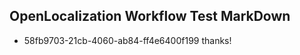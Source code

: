 ## OpenLocalization Workflow Test MarkDown
* 58fb9703-21cb-4060-ab84-ff4e6400f199 thanks!

<!--HONumber=Jul16_HO4-->



